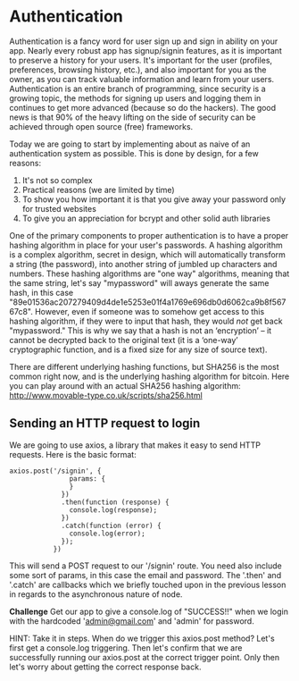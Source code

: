  # Authentication
 
Authentication is a fancy word for user sign up and sign in ability on your app. Nearly every robust app has signup/signin features, as it is important to preserve a history for your users. It's important for the user (profiles, preferences, browsing history, etc.), and also important for you as the owner, as you can track valuable information and learn from your users. Authentication is an entire branch of programming, since security is a growing topic, the methods for signing up users and logging them in continues to get more advanced (because so do the hackers). The good news is that 90% of the heavy lifting on the side of security can be achieved through open source (free) frameworks. 

Today we are going to start by implementing about as naive of an authentication system as possible. This is done by design, for a few reasons: 
1. It's not so complex
2. Practical reasons (we are limited by time)
3. To show you how important it is that you give away your password only for trusted websites
4. To give you an appreciation for bcrypt and other solid auth libraries

One of the primary components to proper authentication is to have a proper hashing algorithm in place for your user's passwords. A hashing algorithm is a complex algorithm, secret in design, which will automatically transform a string (the password), into another string of jumbled up characters and numbers. These hashing algorithms are "one way" algorithms, meaning that the same string, let's say "mypassword" will aways generate the same hash, in this case "89e01536ac207279409d4de1e5253e01f4a1769e696db0d6062ca9b8f56767c8". However, even if someone was to somehow get access to this hashing algorithm, if they were to input that hash, they would _not_ get back "mypassword." This is why we say that a hash is not an ‘encryption’ – it cannot be decrypted back to the original text (it is a ‘one-way’ cryptographic function, and is a fixed size for any size of source text). 

There are different underlying hashing functions, but SHA256 is the most common right now, and is the underlying hashing algorithm for bitcoin. Here you can play around with an actual SHA256 hashing algorithm: http://www.movable-type.co.uk/scripts/sha256.html

## Sending an HTTP request to login


We are going to use axios, a library that makes it easy to send HTTP requests. Here is the basic format: 
```
axios.post('/signin', {
               params: {
               }
             })
             .then(function (response) {
               console.log(response);
             })
             .catch(function (error) {
               console.log(error);
             });
           })
 ```
 
This will send a POST request to our '/signin' route. You need also include some sort of params, in this case the email and password. The '.then' and '.catch' are callbacks which we briefly touched upon in the previous lesson in regards to the asynchronous nature of node. 

**Challenge**
Get our app to give a console.log of "SUCCESS!!" when we login with the hardcoded 'admin@gmail.com' and 'admin' for password. 

HINT: Take it in steps. When do we trigger this axios.post method? Let's first get a console.log triggering. Then let's confirm that we are successfully running our axios.post at the correct trigger point. Only then let's worry about getting the correct response back. 
